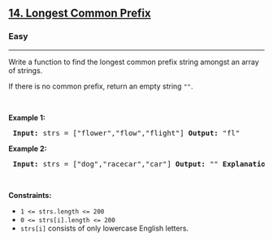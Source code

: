 <h2><a href="https://leetcode.com/problems/longest-common-prefix/">14. Longest Common Prefix</a></h2><h3>Easy</h3><hr> <p>Write a function to find the longest common prefix string amongst an array of strings.</p> <p>If there is no common prefix, return an empty string <code>""</code>.</p> <p>&nbsp;</p> <p><strong class="example">Example 1:</strong></p> <pre> <strong>Input:</strong> strs = ["flower","flow","flight"] <strong>Output:</strong> "fl" </pre> <p><strong class="example">Example 2:</strong></p> <pre> <strong>Input:</strong> strs = ["dog","racecar","car"] <strong>Output:</strong> "" <strong>Explanation:</strong> There is no common prefix among the input strings. </pre> <p>&nbsp;</p> <p><strong>Constraints:</strong></p> <ul> <li><code>1 &lt;= strs.length &lt;= 200</code></li> <li><code>0 &lt;= strs[i].length &lt;= 200</code></li> <li><code>strs[i]</code> consists of only lowercase English letters.</li> </ul>
